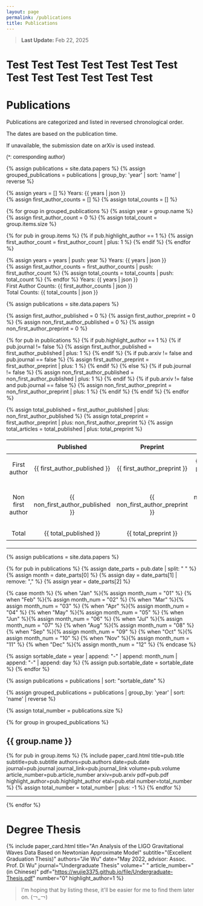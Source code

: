 ```yaml
---
layout: page
permalink: /publications
title: Publications
---
```


<style>
  @font-face {
    font-family: 'ARIAL';
    src: url('/assets/fonts/ARIAL.TTF') format('truetype');
  }
  @font-face {
    font-family: 'ARIALBD';
    src: url('/assets/fonts/ARIALBD.TTF') format('truetype');
  }
  /* li {
    font-family: 'times', serif;
  } */
  /* li {
    font-family: 'ARIALBD', serif;
    font-size: 20px;
  } */
  /* body {
    font-family: 'ARIAL', serif;
  } */
table {
    width: 100%;
    border-collapse: collapse;
    margin: 20px 0;
    text-align: center;
}

th, td {
    border: 0px solid black;
    padding: 8px;
}

th {
    border-top: 1.5px solid black;
    border-bottom: 1.5px solid black; /* 顶部线 */
}

tr:last-child td {
    border-bottom: 1.5px solid black; /* 底部线 */
}
</style>

> **Last Update:** Feb 22, 2025

# Test Test Test Test Test Test Test Test Test Test Test Test Test

# Publications

<p style="text-indent: 0;">Publications are categorized and listed in reversed chronological order.</p>

<p style="text-indent: 0;">The dates are based on the publication time.</p>

<p style="text-indent: 0;">If unavailable, the submission date on arXiv is used instead.</p>

<p style="text-indent: 0; font-family: 'ARIAL';">(*: corresponding author)</p>

<!-- ================================================================================================= -->
<!-- 统计图和表格 -->

{% assign publications = site.data.papers %}
{% assign grouped_publications = publications | group_by: 'year' | sort: 'name' | reverse %}

{% assign years = [] %}
Years: {{ years | json }}<br>
{% assign first_author_counts = [] %}
{% assign total_counts = [] %}

{% for group in grouped_publications %}
{% assign year = group.name %}
{% assign first_author_count = 0 %}
{% assign total_count = group.items.size %}

{% for pub in group.items %}
{% if pub.highlight_author == 1 %}
  {% assign first_author_count = first_author_count | plus: 1 %}
{% endif %}
{% endfor %}

{% assign years = years | push: year %}
Years: {{ years | json }}<br>
{% assign first_author_counts = first_author_counts | push: first_author_count %}
{% assign total_counts = total_counts | push: total_count %}
{% endfor %}
Years: {{ years | json }}<br>
First Author Counts: {{ first_author_counts | json }}<br>
Total Counts: {{ total_counts | json }}<br>

<script src="https://cdn.jsdelivr.net/npm/chart.js"></script>
<canvas id="myChart" style="height: 400px;"></canvas>

<script>
  function createBarChart(labels, data1, data2) {
    console.log("Initializing chart...");

    // 确保数据是数组
    // if (!Array.isArray(labels)) labels = [labels];
    // if (!Array.isArray(data1)) data1 = [data1];
    // if (!Array.isArray(data2)) data2 = [data2];

    var ctx = document.getElementById('myChart').getContext('2d');
    var myChart = new Chart(ctx, {
      type: 'bar',
      data: {
        labels: labels,
        datasets: [{
          label: 'First author',
          data: data1,
          backgroundColor: 'rgba(54, 162, 235, 0.8)',
        },
        {
          label: 'Total',
          data: data2,
          backgroundColor: 'rgba(255, 159, 64, 0.8)',
        }]
      },
      options: {
        responsive: true,
        scales: {
          y: {
            beginAtZero: true,
            ticks: {
              stepSize: 1,
              callback: function(value) {
                return Number.isInteger(value) ? value : null;
              }
            },
            title: {
              display: true,
              text: 'Number'
            }
          },
          x: {
            title: {
              display: true,
              text: 'Year'
            }
          }
        }
      }
    });
  }

  // 从 Liquid 中获取数据
  var years = {{ years | json }};
  var firstAuthorCounts = {{ first_author_counts | json }};
  var totalCounts = {{ total_counts | json }};

  // 调用函数生成图表
  createBarChart(years, firstAuthorCounts, totalCounts);
</script>


<!-- =============================================================================================== -->
<!-- 表格 -->
<!-- ----------------------------------------------------------------------------------------------- -->

<!-- |                  | Published | Preprint | Total |
|:----------------:|:---------:|:--------:|:-----:|
|  First author    |     4     |    2     |   6   |
| Non first author |     1     |    0     |   1   |
| Total            |     5     |    2     |   7   | -->


{% assign publications = site.data.papers %}

{% assign first_author_published = 0 %}
{% assign first_author_preprint = 0 %}
{% assign non_first_author_published = 0 %}
{% assign non_first_author_preprint = 0 %}

{% for pub in publications %}
  {% if pub.highlight_author == 1 %}
    {% if pub.journal != false %}
      {% assign first_author_published = first_author_published | plus: 1 %}
    {% endif %}
    {% if pub.arxiv != false and pub.journal == false %}
      {% assign first_author_preprint = first_author_preprint | plus: 1 %}
    {% endif %}
  {% else %}
    {% if pub.journal != false %}
      {% assign non_first_author_published = non_first_author_published | plus: 1 %}
    {% endif %}
    {% if pub.arxiv != false and pub.journal == false %}
      {% assign non_first_author_preprint = non_first_author_preprint | plus: 1 %}
    {% endif %}
  {% endif %}
{% endfor %}

{% assign total_published = first_author_published | plus: non_first_author_published %}
{% assign total_preprint = first_author_preprint | plus: non_first_author_preprint %}
{% assign total_articles = total_published | plus: total_preprint %}

<table>
  <thead>
    <tr>
      <th></th>
      <th>Published</th>
      <th>Preprint</th>
      <th>Total</th>
    </tr>
  </thead>
  <tbody>
    <tr>
      <td>First author</td>
      <td>{{ first_author_published }}</td>
      <td>{{ first_author_preprint }}</td>
      <td>{{ first_author_published | plus: first_author_preprint }}</td>
    </tr>
    <tr>
      <td>Non first author</td>
      <td>{{ non_first_author_published }}</td>
      <td>{{ non_first_author_preprint }}</td>
      <td>{{ non_first_author_published | plus: non_first_author_preprint }}</td>
    </tr>
    <tr>
      <td>Total</td>
      <td>{{ total_published }}</td>
      <td>{{ total_preprint }}</td>
      <td>{{ total_articles }}</td>
    </tr>
  </tbody>
</table>

<!-- =============================================================================================== -->
<!-- 文章 -->
<!-- ----------------------------------------------------------------------------------------------- -->
---
<!-- {% for year_data in site.data.papers %}
  <h2>{{ year_data.year }}</h2>
  <hr>
{% endfor %}

{% if site.data.papers %}
  <p>YAML data loaded successfully!</p>
{% else %}
  <p>YAML data not loaded.</p>
{% endif %} -->

{% assign publications = site.data.papers %}

<!-- 转换日期为可排序格式 -->
{% for pub in publications %}
  {% assign date_parts = pub.date | split: " " %}
  {% assign month = date_parts[0] %}
  {% assign day = date_parts[1] | remove: "," %}
  {% assign year = date_parts[2] %}

  {% case month %}
    {% when "Jan" %}{% assign month_num = "01" %}
    {% when "Feb" %}{% assign month_num = "02" %}
    {% when "Mar" %}{% assign month_num = "03" %}
    {% when "Apr" %}{% assign month_num = "04" %}
    {% when "May" %}{% assign month_num = "05" %}
    {% when "Jun" %}{% assign month_num = "06" %}
    {% when "Jul" %}{% assign month_num = "07" %}
    {% when "Aug" %}{% assign month_num = "08" %}
    {% when "Sep" %}{% assign month_num = "09" %}
    {% when "Oct" %}{% assign month_num = "10" %}
    {% when "Nov" %}{% assign month_num = "11" %}
    {% when "Dec" %}{% assign month_num = "12" %}
  {% endcase %}

  {% assign sortable_date = year | append: "-" | append: month_num | append: "-" | append: day %}
  {% assign pub.sortable_date = sortable_date %}
{% endfor %}

<!-- 按 sortable_date 排序 -->
{% assign publications = publications | sort: "sortable_date"  %}

<!-- 按年份分组 -->
{% assign grouped_publications = publications | group_by: 'year' | sort: 'name' | reverse %}

{% assign total_number = publications.size %}

{% for group in grouped_publications %}
## {{ group.name }}

{% for pub in group.items %}
  {% include paper_card.html 
  title=pub.title 
  subtitle=pub.subtitle 
  authors=pub.authors 
  date=pub.date 
  journal=pub.journal 
  journal_link=pub.journal_link 
  volume=pub.volume 
  article_number=pub.article_number 
  arxiv=pub.arxiv 
  pdf=pub.pdf 
  highlight_author=pub.highlight_author 
  etal=pub.etal 
  number=total_number %}
  {% assign total_number = total_number | plus: -1 %}
{% endfor %}
<hr>
{% endfor %}

<!-- =============================================================================================== -->
<!-- 学位论文 -->
<!-- ----------------------------------------------------------------------------------------------- -->
# Degree Thesis

{% include paper_card.html
  title="An Analysis of the LIGO Gravitational Waves Data Based on Newtonian Approximate Model"
  subtitle="(Excellent Graduation Thesis)"
  authors="Jie Wu"
  date="May 2022, advisor: Assoc. Prof. Di Wu"
  journal="Undergraduate Thesis"
  volume=" "
  article_number="(in Chinese)"
  pdf="https://wujie3375.github.io/file/Undergraduate-Thesis.pdf"
  number="0"
  highlight_author=1
%}
> I'm hoping that by listing these, it'll be easier for me to find them later on. (￢_￢)